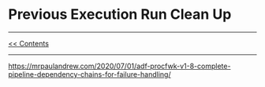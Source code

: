 # Previous Execution Run Clean Up

___
[<< Contents](/ADF.procfwk/contents) 

___

https://mrpaulandrew.com/2020/07/01/adf-procfwk-v1-8-complete-pipeline-dependency-chains-for-failure-handling/